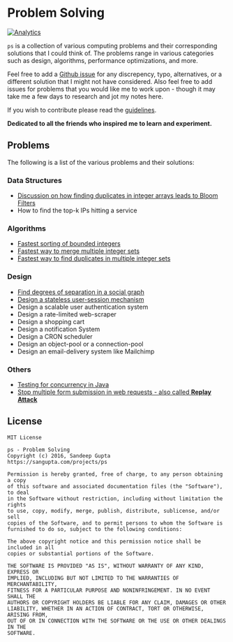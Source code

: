 # Problem Solving

[![Analytics](https://ga-beacon.appspot.com/UA-1187941-16/ps)](https://github.com/sangupta/ps)

`ps` is a collection of various computing problems and their corresponding solutions
that I could think of. The problems range in various categories such as design,
algorithms, performance optimizations, and more.

Feel free to add a [Github issue](https://github.com/sangupta/ps/issues) for any discrepency,
typo, alternatives, or a different solution that I might not have considered. Also feel free to
add issues for problems that you would like me to work upon - though it may take me a few days to
research and jot my notes here.

If you wish to contribute please read the [guidelines](CONTRIBUTING.md).

**Dedicated to all the friends who inspired me to learn and experiment.**

## Problems

The following is a list of the various problems and their solutions:

### Data Structures

* [Discussion on how finding duplicates in integer arrays leads to Bloom Filters](solutions/2016/integer-duplicates-to-bloom-filters.md)
* How to find the top-k IPs hitting a service

### Algorithms

* [Fastest sorting of bounded integers](solutions/2016/fastest-sorting-integers.md)
* [Fastest way to merge multiple integer sets](solutions/2016/merge-multiple-integer-sets.md)
* [Fastest way to find duplicates in multiple integer sets](solutions/2016/fastest-duplicates-integer-sets.md)

### Design

* [Find degrees of separation in a social graph](solutions/2016/degrees-of-separation-social-graph.md)
* [Design a stateless user-session mechanism](solutions/2016/stateless-user-session.md)
* Design a scalable user authentication system
* Design a rate-limited web-scraper
* Design a shopping cart
* Design a notification System
* Design a CRON scheduler
* Design an object-pool or a connection-pool
* Design an email-delivery system like Mailchimp

### Others

* [Testing for concurrency in Java](solutions/2016/concurrent-testing-junit.md)
* [Stop multiple form submission in web requests - also called **Replay Attack**](solutions/2016/stop-replay-attack.md)

## License

```
MIT License

ps - Problem Solving
Copyright (c) 2016, Sandeep Gupta
https://sangupta.com/projects/ps

Permission is hereby granted, free of charge, to any person obtaining a copy
of this software and associated documentation files (the "Software"), to deal
in the Software without restriction, including without limitation the rights
to use, copy, modify, merge, publish, distribute, sublicense, and/or sell
copies of the Software, and to permit persons to whom the Software is
furnished to do so, subject to the following conditions:

The above copyright notice and this permission notice shall be included in all
copies or substantial portions of the Software.

THE SOFTWARE IS PROVIDED "AS IS", WITHOUT WARRANTY OF ANY KIND, EXPRESS OR
IMPLIED, INCLUDING BUT NOT LIMITED TO THE WARRANTIES OF MERCHANTABILITY,
FITNESS FOR A PARTICULAR PURPOSE AND NONINFRINGEMENT. IN NO EVENT SHALL THE
AUTHORS OR COPYRIGHT HOLDERS BE LIABLE FOR ANY CLAIM, DAMAGES OR OTHER
LIABILITY, WHETHER IN AN ACTION OF CONTRACT, TORT OR OTHERWISE, ARISING FROM,
OUT OF OR IN CONNECTION WITH THE SOFTWARE OR THE USE OR OTHER DEALINGS IN THE
SOFTWARE.
```

